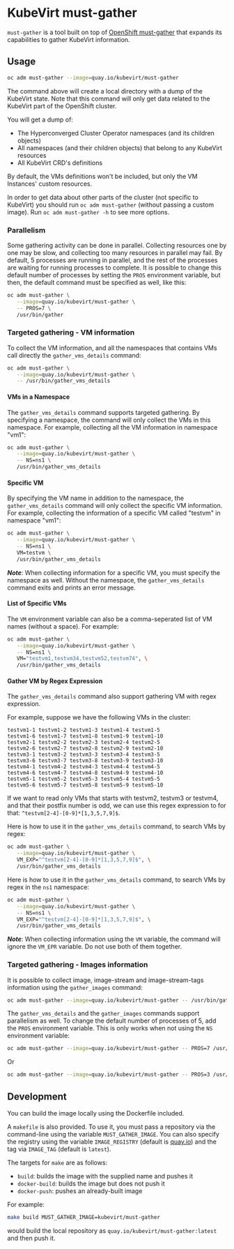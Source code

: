 # KubeVirt must-gather

`must-gather` is a tool built on top of [OpenShift must-gather](https://github.com/openshift/must-gather)
that expands its capabilities to gather KubeVirt information.

## Usage
```sh
oc adm must-gather --image=quay.io/kubevirt/must-gather
```

The command above will create a local directory with a dump of the KubeVirt state.
Note that this command will only get data related to the KubeVirt part of the OpenShift cluster.

You will get a dump of:
- The Hyperconverged Cluster Operator namespaces (and its children objects)
- All namespaces (and their children objects) that belong to any KubeVirt resources
- All KubeVirt CRD's definitions

By default, the VMs definitions won't be included, but only the VM Instances' custom resources.

In order to get data about other parts of the cluster (not specific to KubeVirt) you should
run `oc adm must-gather` (without passing a custom image). Run `oc adm must-gather -h` to see more options.

### Parallelism
Some gathering activity can be done in parallel. Collecting resources one by one may be slow, and collecting too many 
resources in parallel may fail. By default, 5 processes are running in parallel, and the rest of the processes are 
waiting for running processes to complete. It is possible to change this default number of processes by setting the
`PROS` environment variable, but then, the default command must be specified as well, like this:

```sh
oc adm must-gather \
   --image=quay.io/kubevirt/must-gather \
   -- PROS=7 \
   /usr/bin/gather
```

### Targeted gathering - VM information

To collect the VM information, and all the namespaces that contains VMs call directly the `gather_vms_details` command:
```sh
oc adm must-gather \
   --image=quay.io/kubevirt/must-gather \
   -- /usr/bin/gather_vms_details
```

#### VMs in a Namespace
The `gather_vms_details` command supports targeted gathering. By specifying a namespace, the command will only 
collect the VMs in this namespace. For example, collecting all the VM information in namespace "vm1":
```sh
oc adm must-gather \
   --image=quay.io/kubevirt/must-gather \
   -- NS=ns1 \
   /usr/bin/gather_vms_details
```

#### Specific VM
By specifying the VM name in addition to the namespace, the `gather_vms_details` command will only collect the specific
VM information. For example, collecting the information of a specific VM called "testvm" in namespace "vm1":
```sh
oc adm must-gather \
   --image=quay.io/kubevirt/must-gather \
   -- NS=ns1 \
   VM=testvm \
   /usr/bin/gather_vms_details
```
***Note***: When collecting information for a specific VM, you must specify the namespace as well. Without the namespace,
the `gather_vms_details` command exits and prints an error message.

#### List of Specific VMs
The `VM` environment variable can also be a comma-seperated list of VM names (without a space). For example:
```sh
oc adm must-gather \
   --image=quay.io/kubevirt/must-gather \
   -- NS=ns1 \
   VM="testvm1,testvm34,testvm52,testvm74", \
   /usr/bin/gather_vms_details
```
#### Gather VM by Regex Expression
The `gather_vms_details` command also support gathering VM with regex expression.

For example, suppose we have the following VMs in the cluster:
```
testvm1-1 testvm1-2 testvm1-3 testvm1-4 testvm1-5  
testvm1-6 testvm1-7 testvm1-8 testvm1-9 testvm1-10
testvm2-1 testvm2-2 testvm2-3 testvm2-4 testvm2-5 
testvm2-6 testvm2-7 testvm2-8 testvm2-9 testvm2-10
testvm3-1 testvm3-2 testvm3-3 testvm3-4 testvm3-5
testvm3-6 testvm3-7 testvm3-8 testvm3-9 testvm3-10
testvm4-1 testvm4-2 testvm4-3 testvm4-4 testvm4-5
testvm4-6 testvm4-7 testvm4-8 testvm4-9 testvm4-10
testvm5-1 testvm5-2 testvm5-3 testvm5-4 testvm5-5 
testvm5-6 testvm5-7 testvm5-8 testvm5-9 testvm5-10
```

If we want to read only VMs that starts with testvm2, testvm3 or testvm4, and that their postfix number is odd, we can use this regex expression to for that: `^testvm[2-4]-[0-9]*[1,3,5,7,9]$`.

Here is how to use it in the `gather_vms_details` command, to search VMs by regex:
```sh
oc adm must-gather \
   --image=quay.io/kubevirt/must-gather \
   VM_EXP="^testvm[2-4]-[0-9]*[1,3,5,7,9]$", \
   /usr/bin/gather_vms_details
```

Here is how to use it in the `gather_vms_details` command, to search VMs by regex in the `ns1` namespace:
```sh
oc adm must-gather \
   --image=quay.io/kubevirt/must-gather \
   -- NS=ns1 \
   VM_EXP="^testvm[2-4]-[0-9]*[1,3,5,7,9]$", \
   /usr/bin/gather_vms_details
```

***Note***: When collecting information using the `VM` variable, the command will ignore the `VM_EPR` variable. Do not use both of them together.


### Targeted gathering - Images information

It is possible to collect image, image-stream and image-stream-tags information using the `gather_images` command:
```sh
oc adm must-gather --image=quay.io/kubevirt/must-gather -- /usr/bin/gather_images
```

The `gather_vms_details` and the `gather_images` commands support parallelism as well. To change the default number of processes of 5, add the
`PROS` environment variable. This is only works when not using the `NS` environment variable:
```sh
oc adm must-gather --image=quay.io/kubevirt/must-gather -- PROS=7 /usr/bin/gather_vms_details
```
Or
```sh
oc adm must-gather --image=quay.io/kubevirt/must-gather -- PROS=3 /usr/bin/gather_images
```

## Development
You can build the image locally using the Dockerfile included.

A `makefile` is also provided. To use it, you must pass a repository via the command-line using the variable `MUST_GATHER_IMAGE`.
You can also specify the registry using the variable `IMAGE_REGISTRY` (default is [quay.io](https://quay.io)) and the tag via `IMAGE_TAG` (default is `latest`).

The targets for `make` are as follows:
- `build`: builds the image with the supplied name and pushes it
- `docker-build`: builds the image but does not push it
- `docker-push`: pushes an already-built image

For example:
```sh
make build MUST_GATHER_IMAGE=kubevirt/must-gather
```
would build the local repository as `quay.io/kubevirt/must-gather:latest` and then push it.